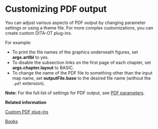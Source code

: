# Customizing PDF output

You can adjust various aspects of PDF output by changing parameter settings or using a theme file. For more complex customizations, you can create custom DITA-OT plug-ins.

For example:

-   To print the file names of the graphics underneath figures, set **args.artlbl** to yes.
-   To disable the subsection links on the first page of each chapter, set **args.chapter.layout** to BASIC.
-   To change the name of the PDF file to something other than the input map name, set **outputFile.base** to the desired file name \(without the `.pdf` extension\).

**Note:** For the full list of settings for PDF output, see [PDF parameters](parameters-pdf.md).

**Related information**  


[Custom PDF plug-ins](pdf-customization-plugins.md)

[Books](books.md)

